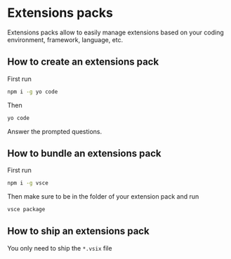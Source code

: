 # Extensions packs

Extensions packs allow to easily manage extensions based on your coding environment, framework, language, etc.

## How to create an extensions pack

First run

```bash
npm i -g yo code
```

Then

```bash
yo code
```

Answer the prompted questions.

## How to bundle an extensions pack

First run

```bash
npm i -g vsce
```

Then make sure to be in the folder of your extension pack and run

```bash
vsce package
```

## How to ship an extensions pack

You only need to ship the `*.vsix` file
